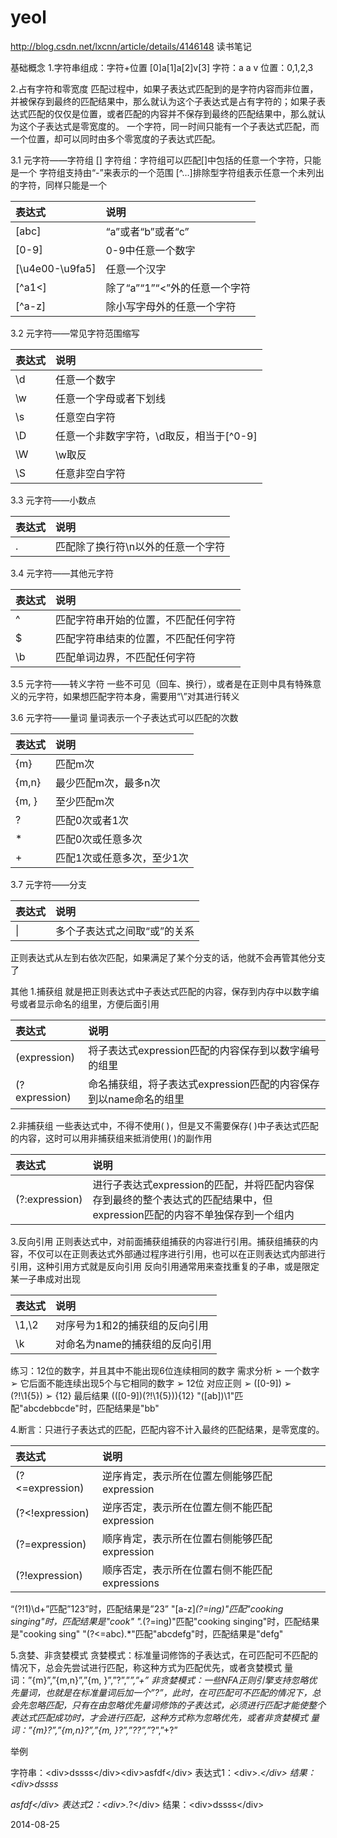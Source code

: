 yeol
======

http://blog.csdn.net/lxcnn/article/details/4146148 读书笔记


基础概念
1.字符串组成：字符+位置
[0]a[1]a[2]v[3]
字符：a a v
位置：0,1,2,3

2.占有字符和零宽度
匹配过程中，如果子表达式匹配到的是字符内容而非位置，并被保存到最终的匹配结果中，那么就认为这个子表达式是占有字符的；如果子表达式匹配的仅仅是位置，或者匹配的内容并不保存到最终的匹配结果中，那么就认为这个子表达式是零宽度的。
一个字符，同一时间只能有一个子表达式匹配，而一个位置，却可以同时由多个零宽度的子表达式匹配。

3.1	 元字符——字符组
[] 字符组：字符组可以匹配[]中包括的任意一个字符，只能是一个
字符组支持由“-”来表示的一个范围
[^…]排除型字符组表示任意一个未列出的字符，同样只能是一个


| 表达式    | 说明         |   
| :-------- | :--------| 
| [abc]    |   “a”或者“b”或者“c” |
| [0-9]    |   0-9中任意一个数字 | 
| [\u4e00-\u9fa5]    |   任意一个汉字 | 
| [^a1<]    |   除了“a”“1”“<”外的任意一个字符 | 
| [^a-z]    |   除小写字母外的任意一个字符 | 



3.2  元字符——常见字符范围缩写

| 表达式      |     说明 |   
| :-------- | :--------| 
| \d    |   任意一个数字 |  
| \w    |   任意一个字母或者下划线 |  
| \s    |   任意空白字符 |  
| \D    |   任意一个非数字字符，\d取反，相当于[^0-9] |  
| \W    |   \w取反 |  
| \S    |   任意非空白字符 |  


3.3  元字符——小数点

|表达式|	说明|
| :-------- | :--------| 
|.	|匹配除了换行符\n以外的任意一个字符|

3.4  元字符——其他元字符

|表达式	|说明|
| :-------- | :--------| 
|^	|匹配字符串开始的位置，不匹配任何字符|
|$	|匹配字符串结束的位置，不匹配任何字符|
|\b	|匹配单词边界，不匹配任何字符|

3.5  元字符——转义字符
一些不可见（回车、换行），或者是在正则中具有特殊意义的元字符，如果想匹配字符本身，需要用“\”对其进行转义

3.6  元字符——量词
量词表示一个子表达式可以匹配的次数

|表达式	|说明|
| :-------- | :--------| 
|{m}|	匹配m次|
|{m,n}|	最少匹配m次，最多n次|
|{m, }|	至少匹配m次|
|?|	匹配0次或者1次|
|*|	匹配0次或任意多次|
|+|	匹配1次或任意多次，至少1次|

3.7  元字符——分支

|表达式	|说明|
| :-------- | :--------| 
|\||	多个子表达式之间取“或”的关系|
正则表达式从左到右依次匹配，如果满足了某个分支的话，他就不会再管其他分支了





其他
1.捕获组
就是把正则表达式中子表达式匹配的内容，保存到内存中以数字编号或者显示命名的组里，方便后面引用

|表达式	|说明|
| :-------- | :--------| 
|(expression)|	将子表达式expression匹配的内容保存到以数字编号的组里|
|(?<name>expression)|	命名捕获组，将子表达式expression匹配的内容保存到以name命名的组里|
2.非捕获组
一些表达式中，不得不使用( )，但是又不需要保存( )中子表达式匹配的内容，这时可以用非捕获组来抵消使用( )的副作用

|表达式	|说明|
| :-------- | :--------| 
|(?:expression)	|进行子表达式expression的匹配，并将匹配内容保存到最终的整个表达式的匹配结果中，但expression匹配的内容不单独保存到一个组内|

3.反向引用
正则表达式中，对前面捕获组捕获的内容进行引用。捕获组捕获的内容，不仅可以在正则表达式外部通过程序进行引用，也可以在正则表达式内部进行引用，这种引用方式就是反向引用
反向引用通常用来查找重复的子串，或是限定某一子串成对出现

|表达式	|说明|
| :-------- | :--------| 
|\1,\2|	对序号为1和2的捕获组的反向引用|
|\k<name>|	对命名为name的捕获组的反向引用|
练习：12位的数字，并且其中不能出现6位连续相同的数字
需求分析
➢	一个数字
➢	它后面不能连续出现5个与它相同的数字
➢	12位
对应正则
➢	([0-9])
➢	(?!\1{5})
➢	{12}
最后结果
(([0-9])(?!\1{5})){12}
"([ab])\1"匹配"abcdebbcde"时，匹配结果是"bb"


4.断言：只进行子表达式的匹配，匹配内容不计入最终的匹配结果，是零宽度的。

|表达式	|说明|
| :-------- | :--------| 
|(?<=expression)|	逆序肯定，表示所在位置左侧能够匹配expression|
|(?<!expression)|	逆序否定，表示所在位置左侧不能匹配expression|
|(?=expression)	|顺序肯定，表示所在位置右侧能够匹配expression|
|(?!expression)	|顺序否定，表示所在位置右侧不能匹配expressions|
“(?!1)\d+”匹配”123”时，匹配结果是”23”
"[a-z]*(?=ing)"匹配"cooking singing"时，匹配结果是"cook"
".*(?=ing)"匹配"cooking singing"时，匹配结果是"cooking sing"
"(?<=abc).*"匹配"abcdefg"时，匹配结果是"defg"


5.贪婪、非贪婪模式
贪婪模式：标准量词修饰的子表达式，在可匹配可不匹配的情况下，总会先尝试进行匹配，称这种方式为匹配优先，或者贪婪模式
量词：”{m}”,”{m,n}”,”{m, }”,”?”,”*”,”+”
非贪婪模式：一些NFA正则引擎支持忽略优先量词，也就是在标准量词后加一个”?”，此时，在可匹配可不匹配的情况下，总会先忽略匹配，只有在由忽略优先量词修饰的子表达式，必须进行匹配才能使整个表达式匹配成功时，才会进行匹配，这种方式称为忽略优先，或者非贪婪模式
量词：”{m}?”,”{m,n}?”,”{m, }?”,”??”,”*?”,”+?”

举例

  字符串：&lt;div&gt;dssss&lt;/div&gt;&lt;div&gt;asfdf&lt;/div&gt;
  表达式1：&lt;div&gt;.*&lt;/div&gt;   结果：&lt;div&gt;dssss</div><div>asfdf&lt;/div&gt;
  表达式2：&lt;div&gt;.*?&lt;/div&gt;  结果：&lt;div&gt;dssss&lt;/div&gt;

2014-08-25
